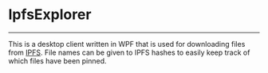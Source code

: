 # IpfsExplorer
----------------

This is a desktop client written in WPF that is used for downloading files from [IPFS](https://ipfs.io). File names can be
given to IPFS hashes to easily keep track of which files have been pinned.
